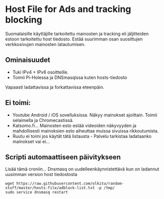 # Host File for Ads and tracking blocking

Suomalaisille käyttäjille tarkoitettu mainosten ja tracking eli jäljitteiden estoon tarkoitettu host tiedosto. Estää suurimman osan suosittujen verkkosivujen mainosten latautumisen.

## Ominaisuudet

* Tuki IPv4 + IPv6 osoitteille. 
* Toimii Pi-Holessa ja DNSmasqissa kuten hosts-tiedosto

Vapaasti ladattavissa ja forkattavissa eteenpäin. 

## Ei toimi:

* Youtube Android / iOS sovelluksissa. Näkyy mainokset ajoittain. Toimii selaimella ja Chromecastissä.
* Katsomo.fi... Mainosten esto estää videoiden näkyvyyden ja mahdollisesti mainoksien esto aiheuttaa muissa sivuissa rikkoutumista.
* Ruutu ei toimi jos käytät tätä listausta - Palvelu tarkistaa ladataanko mainokset vai ei...

## Scripti automaattiseen päivitykseen

Lisää tämä croniin... Dnsmasq on uudelleenkäynnistettävä kun on ladannut uusimman version host tiedostosta

```
wget https://raw.githubusercontent.com/olkitu/random-stuff/master/hosts-file/adblock-list.txt -p /tmp/
sudo service dnsmasq restart
```
